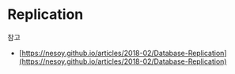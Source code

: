 # Replication



참고

* [https://nesoy.github.io/articles/2018-02/Database-Replication](https://nesoy.github.io/articles/2018-02/Database-Replication)

